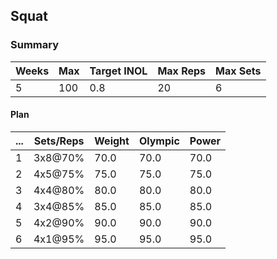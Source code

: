 ## Squat

### Summary

Weeks | Max | Target INOL | Max Reps | Max Sets
--- | --- | --- | --- | ---
5 | 100 | 0.8 | 20 | 6

#### Plan

 ... | Sets/Reps | Weight | Olympic | Power
--- | --- | --- | --- | ---
1 | 3x8@70% | 70.0 | 70.0 | 70.0
2 | 4x5@75% | 75.0 | 75.0 | 75.0
3 | 4x4@80% | 80.0 | 80.0 | 80.0
4 | 3x4@85% | 85.0 | 85.0 | 85.0
5 | 4x2@90% | 90.0 | 90.0 | 90.0
6 | 4x1@95% | 95.0 | 95.0 | 95.0

